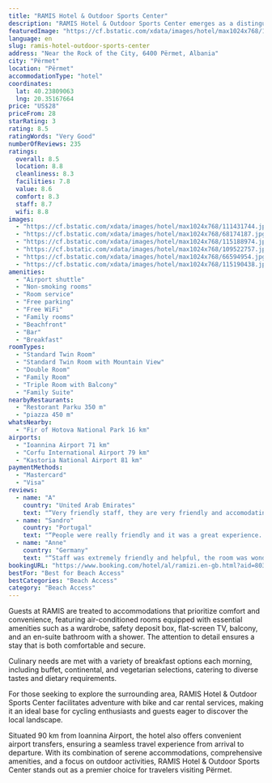 ```yaml
---
title: "RAMIS Hotel & Outdoor Sports Center"
description: "RAMIS Hotel & Outdoor Sports Center emerges as a distinguished 3-star haven in Përmet, boasting a prime beachfront location that effortlessly combines comfort with adventure."
featuredImage: "https://cf.bstatic.com/xdata/images/hotel/max1024x768/111431744.jpg?k=e110d515dd2c598ab094d103e27979416f7f081cb392f6f3d8a214b5061db249&o=&hp=1"
language: en
slug: ramis-hotel-outdoor-sports-center
address: "Near the Rock of the City, 6400 Përmet, Albania"
city: "Përmet"
location: "Përmet"
accommodationType: "hotel"
coordinates:
  lat: 40.23809063
  lng: 20.35167664
price: "US$28"
priceFrom: 28
starRating: 3
rating: 8.5
ratingWords: "Very Good"
numberOfReviews: 235
ratings:
  overall: 8.5
  location: 8.8
  cleanliness: 8.3
  facilities: 7.8
  value: 8.6
  comfort: 8.3
  staff: 8.7
  wifi: 8.8
images:
  - "https://cf.bstatic.com/xdata/images/hotel/max1024x768/111431744.jpg?k=e110d515dd2c598ab094d103e27979416f7f081cb392f6f3d8a214b5061db249&o=&hp=1"
  - "https://cf.bstatic.com/xdata/images/hotel/max1024x768/68174187.jpg?k=9d66e00fca3120858259da1fd2be316dd37b4e9f841134211e301e266541dbd1&o=&hp=1"
  - "https://cf.bstatic.com/xdata/images/hotel/max1024x768/115188974.jpg?k=1cf391e86000b28cf854a41301f9f54023296103c8c7a1b13edfdbc5f0b25b5a&o=&hp=1"
  - "https://cf.bstatic.com/xdata/images/hotel/max1024x768/109522757.jpg?k=9c69e6793e3ac37dac98cf657a0ce8b50f8b3afe13b52fdfb82910ade1600521&o=&hp=1"
  - "https://cf.bstatic.com/xdata/images/hotel/max1024x768/66594954.jpg?k=1fb8ff85546e50810e83047badea91130d0f3b89d3a7e89111f69a05774dcbd6&o=&hp=1"
  - "https://cf.bstatic.com/xdata/images/hotel/max1024x768/115190438.jpg?k=09b37027958fc5d27191c8ff7467b258578a3af38b0005ec07c97f946e0b3b86&o=&hp=1"
amenities:
  - "Airport shuttle"
  - "Non-smoking rooms"
  - "Room service"
  - "Free parking"
  - "Free WiFi"
  - "Family rooms"
  - "Beachfront"
  - "Bar"
  - "Breakfast"
roomTypes:
  - "Standard Twin Room"
  - "Standard Twin Room with Mountain View"
  - "Double Room"
  - "Family Room"
  - "Triple Room with Balcony"
  - "Family Suite"
nearbyRestaurants:
  - "Restorant Parku 350 m"
  - "piazza 450 m"
whatsNearby:
  - "Fir of Hotova National Park 16 km"
airports:
  - "Ioannina Airport 71 km"
  - "Corfu International Airport 79 km"
  - "Kastoria National Airport 81 km"
paymentMethods:
  - "Mastercard"
  - "Visa"
reviews:
  - name: "A"
    country: "United Arab Emirates"
    text: "“Very friendly staff, they are very friendly and accomodating. Just few minutes walk from City Stone. Heaters in the room were amazing, they kept 1 degree cold away and we had a cozy sleep. Location is just walking distance to the market and we...”"
  - name: "Sandro"
    country: "Portugal"
    text: "“People were really friendly and it was a great experience. Permet is beautiful”"
  - name: "Anne"
    country: "Germany"
    text: "“Staff was extremely friendly and helpful, the room was wonderful wirh stunning views. at Vjosa Valley.”"
bookingURL: "https://www.booking.com/hotel/al/ramizi.en-gb.html?aid=8035640"
bestFor: "Best for Beach Access"
bestCategories: "Beach Access"
category: "Beach Access"
---
```


Guests at RAMIS are treated to accommodations that prioritize comfort and convenience, featuring air-conditioned rooms equipped with essential amenities such as a wardrobe, safety deposit box, flat-screen TV, balcony, and an en-suite bathroom with a shower. The attention to detail ensures a stay that is both comfortable and secure.

Culinary needs are met with a variety of breakfast options each morning, including buffet, continental, and vegetarian selections, catering to diverse tastes and dietary requirements.

For those seeking to explore the surrounding area, RAMIS Hotel & Outdoor Sports Center facilitates adventure with bike and car rental services, making it an ideal base for cycling enthusiasts and guests eager to discover the local landscape.

Situated 90 km from Ioannina Airport, the hotel also offers convenient airport transfers, ensuring a seamless travel experience from arrival to departure. With its combination of serene accommodations, comprehensive amenities, and a focus on outdoor activities, RAMIS Hotel & Outdoor Sports Center stands out as a premier choice for travelers visiting Përmet.